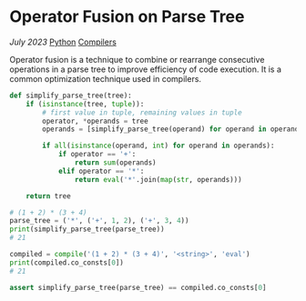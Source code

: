# Operator Fusion on Parse Tree

*July 2023* [Python](programming.html#python) [Compilers](programming.html#compilers)

Operator fusion is a technique to combine or rearrange consecutive operations in a parse tree to improve efficiency of code execution. It is a common optimization technique used in compilers.

```python
def simplify_parse_tree(tree):
    if (isinstance(tree, tuple)):
        # first value in tuple, remaining values in tuple
        operator, *operands = tree
        operands = [simplify_parse_tree(operand) for operand in operands]

        if all(isinstance(operand, int) for operand in operands):
            if operator == '+':
                return sum(operands)
            elif operator == '*':
                return eval('*'.join(map(str, operands)))

    return tree
```

```python
# (1 + 2) * (3 + 4)
parse_tree = ('*', ('+', 1, 2), ('+', 3, 4))
print(simplify_parse_tree(parse_tree))
# 21

compiled = compile('(1 + 2) * (3 + 4)', '<string>', 'eval')
print(compiled.co_consts[0])
# 21
```

```python
assert simplify_parse_tree(parse_tree) == compiled.co_consts[0]
```
